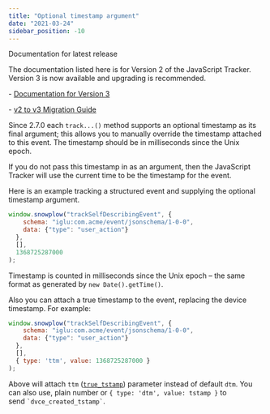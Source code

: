 ```yaml
---
title: "Optional timestamp argument"
date: "2021-03-24"
sidebar_position: -10
---
```


Documentation for latest release

The documentation listed here is for Version 2 of the JavaScript Tracker. Version 3 is now available and upgrading is recommended.

\- [Documentation for Version 3](/docs/collecting-data/collecting-from-own-applications/javascript-trackers/index.md)

\- [v2 to v3 Migration Guide](/docs/collecting-data/collecting-from-own-applications/javascript-trackers/javascript-tracker/v2-to-v3-migration-guide/index.md)

Since 2.7.0 each `track...()` method supports an optional timestamp as its final argument; this allows you to manually override the timestamp attached to this event. The timestamp should be in milliseconds since the Unix epoch.

If you do not pass this timestamp in as an argument, then the JavaScript Tracker will use the current time to be the timestamp for the event.

Here is an example tracking a structured event and supplying the optional timestamp argument.

```javascript
window.snowplow("trackSelfDescribingEvent", {
    schema: "iglu:com.acme/event/jsonschema/1-0-0", 
    data: {"type": "user_action"}
  }, 
  [], 
  1368725287000
);
```

Timestamp is counted in milliseconds since the Unix epoch – the same format as generated by `new Date().getTime()`.

Also you can attach a true timestamp to the event, replacing the device timestamp. For example:

```javascript
window.snowplow("trackSelfDescribingEvent", {
    schema: "iglu:com.acme/event/jsonschema/1-0-0", 
    data: {"type": "user_action"}
  }, 
  [], 
  { type: 'ttm', value: 1368725287000 }
);
```

Above will attach `ttm` ([`true_tstamp`](/docs/understanding-your-pipeline/canonical-event/index.md#212_Date_time_fields)) parameter instead of default `dtm`. You can also use, plain number or `{ type: 'dtm', value: tstamp }` to send `` `dvce_created_tstamp` ``.
